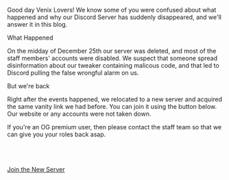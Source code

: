 Good day Venix Lovers! We know some of you were confused about what happened and why our Discord Server has suddenly disappeared, and we'll answer it in this blog.
<br />


<div class="bubble">What Happened</div>

On the midday of December 25th our server was deleted, and most of the staff members' accounts were disabled. We suspect that someone spread disinformation about our tweaker containing malicous code, and that led to Discord pulling the false wrongful alarm on us.


<div class="bubble">But we're back</div>

Right after the events happened, we relocated to a new server and acquired the same vanity link we had before. You can join it using the button below.
Our website or any accounts were not taken down. 
<br />

If you're an OG premium user, then please contact the staff team so that we can give you your roles back asap.


<br />
<br />
<br />
<a href="https://discord.gg/tweaks">
  <div class="bubble">Join the New Server</div>
</a>
